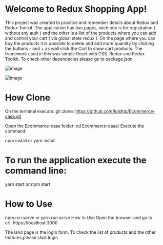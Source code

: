 # Welcome to Redux Shopping App!

This project was created to practice and remember details about Redux and Redux Toolkit. The application has two pages, wich one is for registration ( without any auth ) and the other is a list of the products where you can add and control your cart ( via global state redux ). On the page where you can buy the products it is possible to delete and add more quantity by clicking the buttons - and + as well click the Cart to show cart products. The framework used in this was simple React with CSS. Redux and Redux Toolkit. To check other dependecies please go to package.json

![image](https://user-images.githubusercontent.com/42620311/190668421-bd8bdea7-549a-4c8b-aba1-5aad97a124b4.png)



![image](https://user-images.githubusercontent.com/42620311/190670261-a14d7e6e-92eb-414a-9cc8-b9111ca63162.png)

# How Clone

On the terminal execute:
git clone: https://github.com/luisfop/Ecommerce-case.git

Open the Ecommerce-case folder:
cd Ecommerce-case/
Execute the command:

npm install
or
yarn install

# To run the application execute the command line:
yarn start
or
npm start

# How to Use

npm run serve
or
yarn run serve
How to Use
Open the browser and go to url: https://localhost:3000

The land page is the login form. To check the list of products and the other features,please click login
